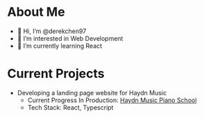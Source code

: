 # About Me
- 👋 Hi, I’m @derekchen97
- 👀 I’m interested in Web Development
- 🌱 I’m currently learning React

# Current Projects
- Developing a landing page website for Haydn Music
  - Current Progress In Production: [Haydn Music Piano School](https://haydnmusic.org/)
  - Tech Stack: React, Typescript

<!---
derekchen97/derekchen97 is a ✨ special ✨ repository because its `README.md` (this file) appears on your GitHub profile.
You can click the Preview link to take a look at your changes.
--->
